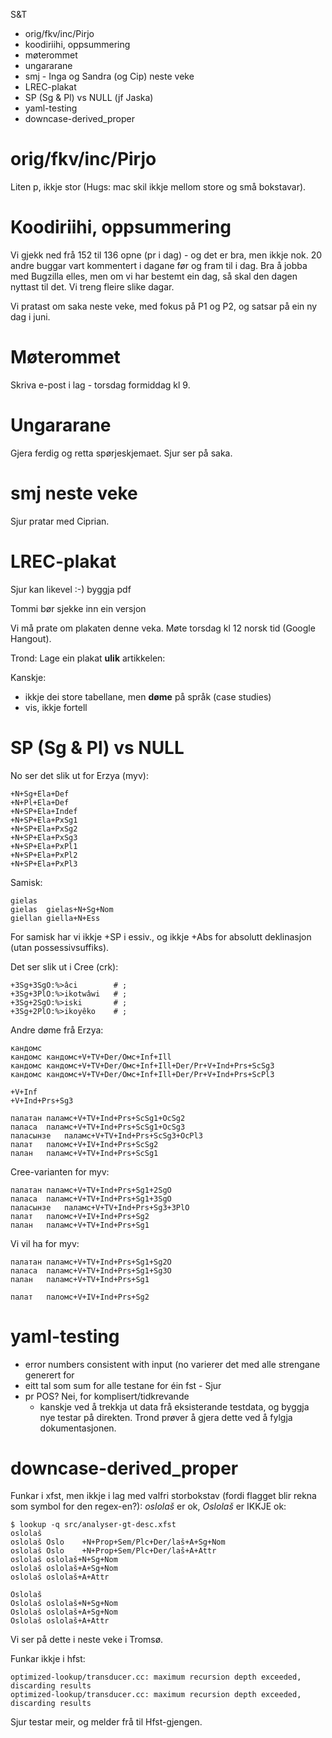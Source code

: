 S&T

* orig/fkv/inc/Pirjo
* koodiriihi, oppsummering
* møterommet
* ungararane
* smj - Inga og Sandra (og Cip) neste veke
* LREC-plakat
* SP (Sg & Pl) vs NULL (jf Jaska)
* yaml-testing
* downcase-derived_proper

# orig/fkv/inc/Pirjo

Liten p, ikkje stor (Hugs: mac skil ikkje mellom store og små bokstavar).

# Koodiriihi, oppsummering

Vi gjekk ned frå 152 til 136 opne (pr i dag) - og det er bra, men ikkje nok. 20
andre buggar vart kommentert i dagane før og fram til i dag.
Bra å jobba med Bugzilla elles, men om vi har bestemt ein dag, så skal den dagen
nyttast til det. Vi treng fleire slike dagar.

Vi pratast om saka neste veke, med fokus på P1 og P2, og satsar på ein ny dag i
juni.

# Møterommet

Skriva e-post i lag - torsdag formiddag kl 9.

# Ungararane

Gjera ferdig og retta spørjeskjemaet. Sjur ser på saka.

# smj neste veke

Sjur pratar med Ciprian.

# LREC-plakat

Sjur kan likevel :-) byggja pdf

Tommi bør sjekke inn ein versjon

Vi må prate om plakaten denne veka. Møte torsdag kl 12 norsk tid
(Google Hangout).

Trond: Lage ein plakat **ulik** artikkelen:

Kanskje:
* ikkje dei store tabellane, men **døme** på språk (case studies)
* vis, ikkje fortell

# SP (Sg & Pl) vs NULL

No ser det slik ut for Erzya (myv):
```
+N+Sg+Ela+Def
+N+Pl+Ela+Def
+N+SP+Ela+Indef
+N+SP+Ela+PxSg1
+N+SP+Ela+PxSg2
+N+SP+Ela+PxSg3
+N+SP+Ela+PxPl1
+N+SP+Ela+PxPl2
+N+SP+Ela+PxPl3
```

Samisk:
```
gielas
gielas	gielas+N+Sg+Nom
giellan	giella+N+Ess
```

For samisk har vi ikkje +SP i essiv., og ikkje +Abs for absolutt deklinasjon
(utan possessivsuffiks).

Det ser slik ut i Cree (crk):
```
+3Sg+3SgO:%>âci		   # ;
+3Sg+3PlO:%>ikotwâwi   # ;
+3Sg+2SgO:%>iski	   # ;
+3Sg+2PlO:%>ikoyêko	   # ;
```

Andre døme frå Erzya:
```
кандомс
кандомс	кандомс+V+TV+Der/Омс+Inf+Ill
кандомс	кандомс+V+TV+Der/Омс+Inf+Ill+Der/Pr+V+Ind+Prs+ScSg3
кандомс	кандомс+V+TV+Der/Омс+Inf+Ill+Der/Pr+V+Ind+Prs+ScPl3

+V+Inf
+V+Ind+Prs+Sg3

палатан	паламс+V+TV+Ind+Prs+ScSg1+OcSg2
паласа	паламс+V+TV+Ind+Prs+ScSg1+OcSg3
паласынзе	паламс+V+TV+Ind+Prs+ScSg3+OcPl3
палат	паломс+V+IV+Ind+Prs+ScSg2
палан	паламс+V+TV+Ind+Prs+ScSg1
```

Cree-varianten for myv:
```
палатан	паламс+V+TV+Ind+Prs+Sg1+2SgO
паласа	паламс+V+TV+Ind+Prs+Sg1+3SgO
паласынзе	паламс+V+TV+Ind+Prs+Sg3+3PlO
палат	паломс+V+IV+Ind+Prs+Sg2
палан	паламс+V+TV+Ind+Prs+Sg1
```

Vi vil ha for myv:
```
палатан	паламс+V+TV+Ind+Prs+Sg1+Sg2O
паласа	паламс+V+TV+Ind+Prs+Sg1+Sg3O
палан	паламс+V+TV+Ind+Prs+Sg1

палат	паломс+V+IV+Ind+Prs+Sg2
```

# yaml-testing

* error numbers consistent with input (no varierer det med alle strengane
  generert for
* eitt tal som sum for alle testane for éin fst - Sjur
* pr POS? Nei, for komplisert/tidkrevande
    - kanskje ved å trekkja ut data frå eksisterande testdata, og byggja nye testar
   på direkten. Trond prøver å gjera dette ved å fylgja dokumentasjonen.

# downcase-derived_proper

Funkar i xfst, men ikkje i lag med valfri storbokstav (fordi flagget blir rekna
som symbol for den regex-en?): *oslolaš* er ok, *Oslolaš* er IKKJE ok:

```
$ lookup -q src/analyser-gt-desc.xfst
oslolaš
oslolaš	Oslo	+N+Prop+Sem/Plc+Der/laš+A+Sg+Nom
oslolaš	Oslo	+N+Prop+Sem/Plc+Der/laš+A+Attr
oslolaš	oslolaš+N+Sg+Nom
oslolaš	oslolaš+A+Sg+Nom
oslolaš	oslolaš+A+Attr

Oslolaš
Oslolaš	oslolaš+N+Sg+Nom
Oslolaš	oslolaš+A+Sg+Nom
Oslolaš	oslolaš+A+Attr
```

Vi ser på dette i neste veke i Tromsø.

Funkar ikkje i hfst:

```
optimized-lookup/transducer.cc: maximum recursion depth exceeded, discarding results
optimized-lookup/transducer.cc: maximum recursion depth exceeded, discarding results
```

Sjur testar meir, og melder frå til Hfst-gjengen.
